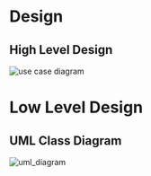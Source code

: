 # Design
## High Level Design

![use case diagram](https://user-images.githubusercontent.com/90107175/161287006-53f63730-9e17-4f6a-93cf-2683c8e65975.png)



# Low Level Design
## UML Class Diagram

![uml_diagram](https://user-images.githubusercontent.com/90107175/161286892-a3d74af3-640c-41c8-b3a1-457fae75221e.jpg)
